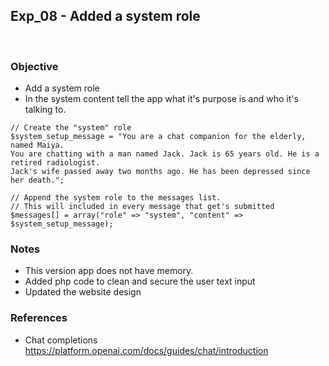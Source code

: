 ## Exp_08 - Added a system role
<br>

### Objective

- Add a system role
- In the system content tell the app what it's purpose is and who it's talking to.

```
// Create the "system" role
$system_setup_message = "You are a chat companion for the elderly, named Maiya. 
You are chatting with a man named Jack. Jack is 65 years old. He is a retired radiologist. 
Jack's wife passed away two months ago. He has been depressed since her death.";

// Append the system role to the messages list.
// This will included in every message that get's submitted
$messages[] = array("role" => "system", "content" => $system_setup_message);

```


### Notes
- This version app does not have memory.
- Added php code to clean and secure the user text input
- Updated the website design

### References

- Chat completions<br>
https://platform.openai.com/docs/guides/chat/introduction
